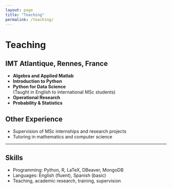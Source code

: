 ```yaml
---
layout: page
title: "Teaching"
permalink: /teaching/
---
```


# Teaching

## IMT Atlantique, Rennes, France

- **Algebra and Applied Matlab**
- **Introduction to Python**
- **Python for Data Science**  
  (Taught in English to international MSc students)
- **Operational Research**
- **Probability & Statistics**

## Other Experience

- Supervision of MSc internships and research projects
- Tutoring in mathematics and computer science

---

## Skills

- Programming: Python, R, LaTeX, DBeaver, MongoDB
- Languages: English (fluent), Spanish (basic)
- Teaching, academic research, training, supervision